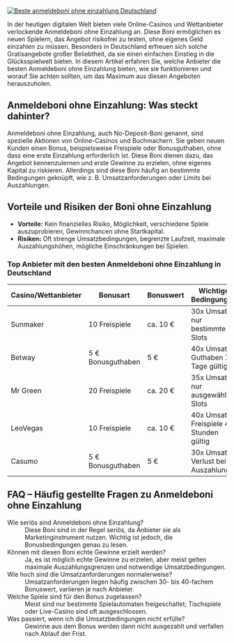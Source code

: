 [![Beste anmeldeboni ohne einzahlung Deutschland](https://123-caf.pages.dev/gitsignup.png)](https://vrmoo.ru/Bt82HjjY)

<p>In der heutigen digitalen Welt bieten viele Online-Casinos und Wettanbieter verlockende Anmeldeboni ohne Einzahlung an. Diese Boni ermöglichen es neuen Spielern, das Angebot risikofrei zu testen, ohne eigenes Geld einzahlen zu müssen. Besonders in Deutschland erfreuen sich solche Gratisangebote großer Beliebtheit, da sie einen einfachen Einstieg in die Glücksspielwelt bieten. In diesem Artikel erfahren Sie, welche Anbieter die besten Anmeldeboni ohne Einzahlung bieten, wie sie funktionieren und worauf Sie achten sollten, um das Maximum aus diesen Angeboten herauszuholen.</p>  <h2>Anmeldeboni ohne Einzahlung: Was steckt dahinter?</h2> <p>Anmeldeboni ohne Einzahlung, auch No-Deposit-Boni genannt, sind spezielle Aktionen von Online-Casinos und Buchmachern. Sie geben neuen Kunden einen Bonus, beispielsweise Freispiele oder Bonusguthaben, ohne dass eine erste Einzahlung erforderlich ist. Diese Boni dienen dazu, das Angebot kennenzulernen und erste Gewinne zu erzielen, ohne eigenes Kapital zu riskieren. Allerdings sind diese Boni häufig an bestimmte Bedingungen geknüpft, wie z. B. Umsatzanforderungen oder Limits bei Auszahlungen.</p>  <h2>Vorteile und Risiken der Boni ohne Einzahlung</h2> <ul> <li><strong>Vorteile:</strong> Kein finanzielles Risiko, Möglichkeit, verschiedene Spiele auszuprobieren, Gewinnchancen ohne Startkapital.</li> <li><strong>Risiken:</strong> Oft strenge Umsatzbedingungen, begrenzte Laufzeit, maximale Auszahlungshöhen, mögliche Einschränkungen bei Spielen.</li> </ul>  <h3>Top Anbieter mit den besten Anmeldeboni ohne Einzahlung in Deutschland</h3> <table> <thead> <tr> <th>Casino/Wettanbieter</th> <th>Bonusart</th> <th>Bonuswert</th> <th>Wichtige Bedingungen</th> </tr> </thead> <tbody> <tr> <td>Sunmaker</td> <td>10 Freispiele</td> <td>ca. 10 €</td> <td>30x Umsatz, nur bestimmte Slots</td> </tr> <tr> <td>Betway</td> <td>5 € Bonusguthaben</td> <td>5 €</td> <td>40x Umsatz, Guthaben 7 Tage gültig</td> </tr> <tr> <td>Mr Green</td> <td>20 Freispiele</td> <td>ca. 20 €</td> <td>35x Umsatz, nur ausgewählte Slots</td> </tr> <tr> <td>LeoVegas</td> <td>10 Freispiele</td> <td>ca. 10 €</td> <td>40x Umsatz, Freispiele 48 Stunden gültig</td> </tr> <tr> <td>Casumo</td> <td>5 € Bonusguthaben</td> <td>5 €</td> <td>30x Umsatz, Verlust bei Auszahlung</td> </tr> </tbody> </table>  <h2>FAQ – Häufig gestellte Fragen zu Anmeldeboni ohne Einzahlung</h2> <dl> <dt>Wie seriös sind Anmeldeboni ohne Einzahlung?</dt> <dd>Diese Boni sind in der Regel seriös, da Anbieter sie als Marketinginstrument nutzen. Wichtig ist jedoch, die Bonusbedingungen genau zu lesen.</dd>  <dt>Können mit diesen Boni echte Gewinne erzielt werden?</dt> <dd>Ja, es ist möglich echte Gewinne zu erzielen, aber meist gelten maximale Auszahlungsgrenzen und notwendige Umsatzbedingungen.</dd>  <dt>Wie hoch sind die Umsatzanforderungen normalerweise?</dt> <dd>Umsatzanforderungen liegen häufig zwischen 30- bis 40-fachem Bonuswert, variieren je nach Anbieter.</dd>  <dt>Welche Spiele sind für den Bonus zugelassen?</dt> <dd>Meist sind nur bestimmte Spielautomaten freigeschaltet; Tischspiele oder Live-Casino sind oft ausgeschlossen.</dd>  <dt>Was passiert, wenn ich die Umsatzbedingungen nicht erfülle?</dt> <dd>Gewinne aus dem Bonus werden dann nicht ausgezahlt und verfallen nach Ablauf der Frist.</dd> </dl>